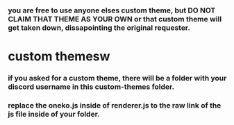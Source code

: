 ### you are free to use anyone elses custom theme, but DO NOT CLAIM THAT THEME AS YOUR OWN or that custom theme will get taken down, dissapointing the original requester.

# custom themesw

### if you asked for a custom theme, there will be a folder with your discord username in this custom-themes folder.

### replace the oneko.js inside of renderer.js to the raw link of the js file inside of your folder.
